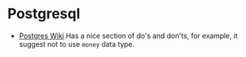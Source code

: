 # Postgresql

- [Postgres Wiki](https://wiki.postgresql.org/)
  Has a nice section of do's and don'ts, for example, it suggest not to use `money` data type.
